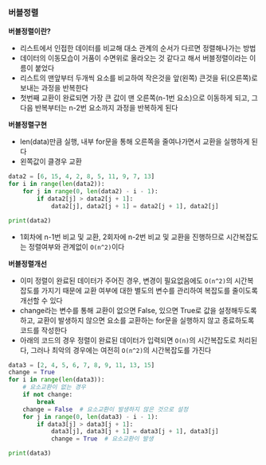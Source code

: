 ### 버블정렬

**버블정렬이란?**

- 리스트에서 인접한 데이터를 비교해 대소 관계의 순서가 다르면 정렬해나가는 방법
- 데이터의 이동모습이 거품이 수면위로 올라오는 것 같다고 해서 버블정렬이라는 이름이 붙었다
- 리스트의 맨앞부터 두개씩 요소를 비교하여 작은것을 앞(왼쪽) 큰것을 뒤(오른쪽)로 보내는 과정을 반복한다
- 첫번째 교환이 완료되면 가장 큰 값이 맨 오른쪽(n-1번 요소)으로 이동하게 되고, 그 다음 반복부터는 n-2번 요소까지 과정을 반복하게 된다

**버블정렬구현**

- len(data)만큼 실행, 내부 for문을 통해 오른쪽을 줄여나가면서 교환을 실행하게 된다
- 왼쪽값이 클경우 교환

```python
data2 = [6, 15, 4, 2, 8, 5, 11, 9, 7, 13]
for i in range(len(data2)):
    for j in range(0, len(data2) - i - 1):
        if data2[j] > data2[j + 1]:
            data2[j], data2[j + 1] = data2[j + 1], data2[j]

print(data2)
```

- 1회차에 n-1번 비교 및 교환, 2회자에 n-2번 비교 및 교환을 진행하므로 시간복잡도는 정렬여부와 관계없이 `O(n^2)`이다

**버블정렬개선**

- 이미 정렬이 완료된 데이터가 주어진 경우, 변경이 필요없음에도 `O(n^2)`의 시간복잡도를 가지기 때문에 교환 여부에 대한 별도의 변수를 관리하여 복잡도를 줄이도록 개선할 수 있다
- change라는 변수를 통해 교환이 없으면 False, 있으면 True로 값을 설정해두도록하고, 교환이 발생하지 않으면 요소를 교환하는 for문을 실행하지 않고 종료하도록 코드를 작성한다
- 아래의 코드의 경우 정렬이 완료된 데이터가 입력되면 `O(n)`의 시간복잡도로 처리된다, 그러나 최악의 경우에는 여전히 `O(n^2)`의 시간복잡도를 가진다

```python
data3 = [2, 4, 5, 6, 7, 8, 9, 11, 13, 15]
change = True
for i in range(len(data3)):
    # 요소교환이 없는 경우
    if not change:
        break
    change = False  # 요소교환이 발생하지 않은 것으로 설정
    for j in range(0, len(data3) - i - 1):
        if data3[j] > data3[j + 1]:
            data3[j], data3[j + 1] = data3[j + 1], data3[j]
            change = True  # 요소교환이 발생

print(data3)
```
